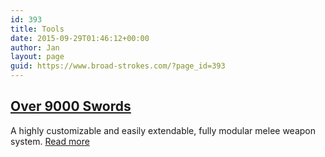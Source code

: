 ```yaml
---
id: 393
title: Tools
date: 2015-09-29T01:46:12+00:00
author: Jan
layout: page
guid: https://www.broad-strokes.com/?page_id=393
---
```

## [Over 9000 Swords](/tools/over-9000-swords/)

A highly customizable and easily extendable, fully modular melee weapon system. [Read more](/tools/over-9000-swords/)
